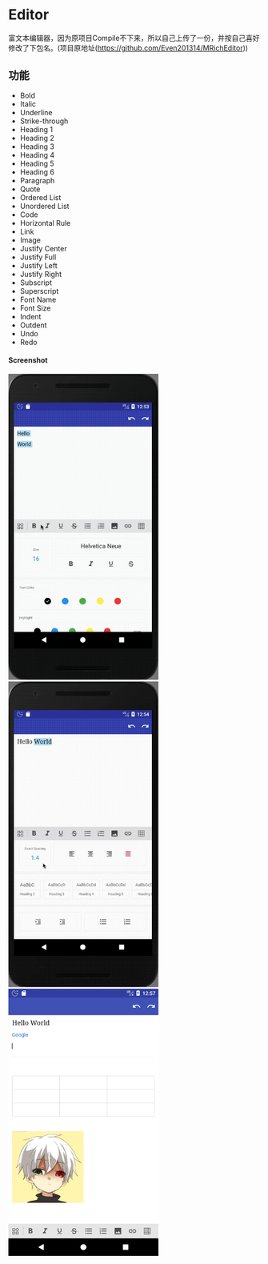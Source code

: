 Editor
======
富文本编辑器，因为原项目Compile不下来，所以自己上传了一份，并按自己喜好修改了下包名。(项目原地址(https://github.com/Even201314/MRichEditor))

## 功能

- Bold
- Italic
- Underline
- Strike-through
- Heading 1
- Heading 2
- Heading 3
- Heading 4
- Heading 5
- Heading 6
- Paragraph
- Quote
- Ordered List
- Unordered List
- Code
- Horizontal Rule
- Link
- Image
- Justify Center
- Justify Full
- Justify Left
- Justify Right
- Subscript
- Superscript
- Font Name
- Font Size
- Indent
- Outdent
- Undo
- Redo

#### Screenshot
<img src="gif/Screenshot_1.gif" width=300/>
<img src="gif/Screenshot_2.gif" width=300/>
<img src="gif/Screenshot_3.png" width=300/>


